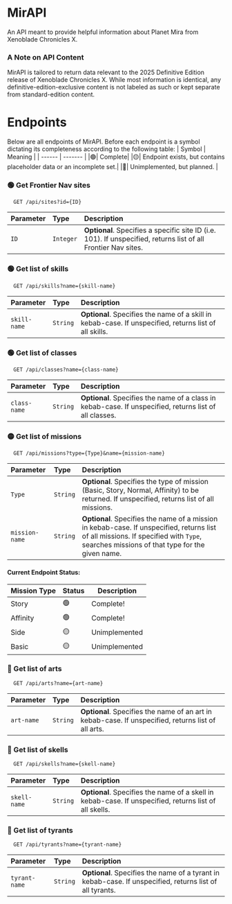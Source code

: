 # MirAPI
An API meant to provide helpful information about Planet Mira from Xenoblade Chronicles X.  

### A Note on API Content
MirAPI is tailored to return data relevant to the 2025 Definitive Edition release of Xenoblade Chronicles X. While most information is identical, any definitive-edition-exclusive content is not labeled as such or kept separate from standard-edition content.

# Endpoints
Below are all endpoints of MirAPI. Before each endpoint is a symbol dictating its completeness according to the following table:
| Symbol | Meaning |
| ------ | ------- |
|🟢| Complete|
|🟡| Endpoint exists, but contains placeholder data or an incomplete set.|
|🔴| Unimplemented, but planned. |

### 🟢 Get Frontier Nav sites

```http
  GET /api/sites?id={ID}
```

| Parameter | Type      | Description                |
| :-------- | :-------  | :------------------------- |
| `ID`      | `Integer` | **Optional**. Specifies a specific site ID (i.e. 101). If unspecified, returns list of all Frontier Nav sites. |

### 🟢 Get list of skills
```http
  GET /api/skills?name={skill-name}
```
| Parameter | Type      | Description                |
| :-------- | :-------  | :------------------------- |
| `skill-name`      | `String` | **Optional**. Specifies the name of a skill in kebab-case. If unspecified, returns list of all skills. |

### 🟢 Get list of classes
```http
  GET /api/classes?name={class-name}
```
| Parameter | Type      | Description                |
| :-------- | :-------  | :------------------------- |
| `class-name`      | `String` | **Optional**. Specifies the name of a class in kebab-case. If unspecified, returns list of all classes. |

### 🟡 Get list of missions
```http
  GET /api/missions?type={Type}&name={mission-name}
```
| Parameter | Type      | Description                |
| :-------- | :-------  | :------------------------- |
| `Type`      | `String` | **Optional**. Specifies the type of mission (Basic, Story, Normal, Affinity) to be returned. If unspecified, returns list of all missions. |
| `mission-name` | `String` | **Optional**. Specifies the name of a mission in kebab-case. If unspecified, returns list of all missions. If specified with `Type`, searches missions of that type for the given name.

#### Current Endpoint Status:
| Mission Type | Status | Description|
|--------------|--------|------------|
|Story|🟢|Complete! |
|Affinity|🟢|Complete!|
|Side|🟡|Unimplemented|
|Basic|🟡|Unimplemented|

### 🔴 Get list of arts
```http
  GET /api/arts?name={art-name}
```
| Parameter | Type      | Description                |
| :-------- | :-------  | :------------------------- |
| `art-name`      | `String` | **Optional**. Specifies the name of an art in kebab-case. If unspecified, returns list of all arts. |

### 🔴 Get list of skells
```http
  GET /api/skells?name={skell-name}
```
| Parameter | Type      | Description                |
| :-------- | :-------  | :------------------------- |
| `skell-name`      | `String` | **Optional**. Specifies the name of a skell in kebab-case. If unspecified, returns list of all skells. |

### 🔴 Get list of tyrants

```http
  GET /api/tyrants?name={tyrant-name}
```
| Parameter | Type      | Description                |
| :-------- | :-------  | :------------------------- |
| `tyrant-name`      | `String` | **Optional**. Specifies the name of a tyrant in kebab-case. If unspecified, returns list of all tyrants. |
